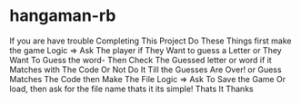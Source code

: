 # hangaman-rb

If you are have trouble Completing This Project Do These Things
    first make the game Logic => Ask The player if They Want to guess a Letter or They Want To Guess the word-
                                 Then Check The Guessed letter or word if it Matches with The Code Or Not Do It Till the Guesses Are Over! or Guess Matches The Code
    then Make The File Logic  => Ask To Save the Game Or load, then ask for the file name thats it its simple!
    Thats It Thanks